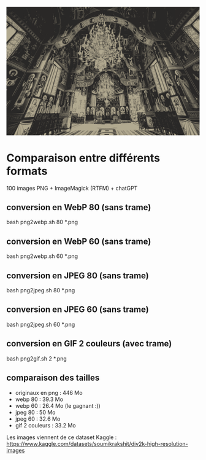 ![GIF 2 couleurs](./gif-2-couleurs/0029.gif)

# Comparaison entre différents formats
100 images PNG + ImageMagick (RTFM) + chatGPT
## conversion en WebP 80 (sans trame)
bash png2webp.sh 80 *.png
## conversion en WebP 60 (sans trame)
bash png2webp.sh 60 *.png

## conversion en JPEG 80 (sans trame)
bash png2jpeg.sh 80 *.png
## conversion en JPEG 60 (sans trame)
bash png2jpeg.sh 60 *.png

## conversion en GIF 2 couleurs (avec trame)
bash png2gif.sh 2 *.png

## comparaison des tailles
- originaux en png : 446 Mo
- webp 80 : 39.3 Mo
- webp 60 : 26.4 Mo (le gagnant :)) 
- jpeg 80 : 50 Mo
- jpeg 60 : 32.6 Mo
- gif 2 couleurs : 33.2 Mo 

Les images viennent de ce dataset Kaggle :
https://www.kaggle.com/datasets/soumikrakshit/div2k-high-resolution-images
